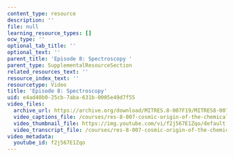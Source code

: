 ```yaml
---
content_type: resource
description: ''
file: null
learning_resource_types: []
ocw_type: ''
optional_tab_title: ''
optional_text: ''
parent_title: 'Episode 8: Spectroscopy '
parent_type: SupplementalResourceSection
related_resources_text: ''
resource_index_text: ''
resourcetype: Video
title: 'Episode 8: Spectroscopy'
uid: e4ad40b0-25cb-7aba-631b-0005e49d7f55
video_files:
  archive_url: https://archive.org/download/MITRES.8-007F19/MITRES8-007F19_ep08_300k.mp4
  video_captions_file: /courses/res-8-007-cosmic-origin-of-the-chemical-elements-fall-2019/0f5e2aae55c05bfe851bc512d392e583_f2j567E1Zqo.vtt
  video_thumbnail_file: https://img.youtube.com/vi/f2j567E1Zqo/default.jpg
  video_transcript_file: /courses/res-8-007-cosmic-origin-of-the-chemical-elements-fall-2019/fdd1ca0e34689fb33b883e07e8103e96_f2j567E1Zqo.pdf
video_metadata:
  youtube_id: f2j567E1Zqo
---
```

